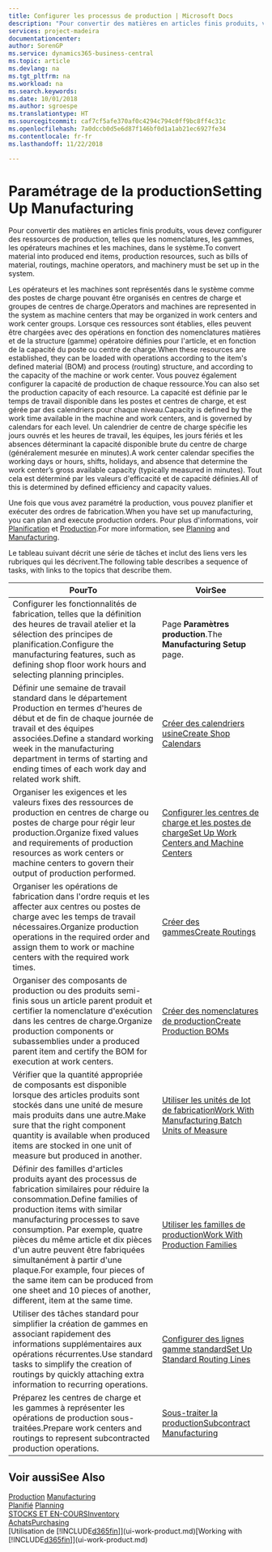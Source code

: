 ```yaml
---
title: Configurer les processus de production | Microsoft Docs
description: "Pour convertir des matières en articles finis produits, vous devez configurer des ressources de production, telles que les nomenclatures, les gammes, les opérateurs machines et les machines, dans le système."
services: project-madeira
documentationcenter: 
author: SorenGP
ms.service: dynamics365-business-central
ms.topic: article
ms.devlang: na
ms.tgt_pltfrm: na
ms.workload: na
ms.search.keywords: 
ms.date: 10/01/2018
ms.author: sgroespe
ms.translationtype: HT
ms.sourcegitcommit: caf7cf5afe370af0c4294c794c0ff9bc8ff4c31c
ms.openlocfilehash: 7a0dccb0d5e6d87f146bf0d1a1ab21ec6927fe34
ms.contentlocale: fr-fr
ms.lasthandoff: 11/22/2018

---
```

# <a name="setting-up-manufacturing"></a><span data-ttu-id="c15f0-103">Paramétrage de la production</span><span class="sxs-lookup"><span data-stu-id="c15f0-103">Setting Up Manufacturing</span></span>
<span data-ttu-id="c15f0-104">Pour convertir des matières en articles finis produits, vous devez configurer des ressources de production, telles que les nomenclatures, les gammes, les opérateurs machines et les machines, dans le système.</span><span class="sxs-lookup"><span data-stu-id="c15f0-104">To convert material into produced end items, production resources, such as bills of material, routings, machine operators, and machinery must be set up in the system.</span></span>

<span data-ttu-id="c15f0-105">Les opérateurs et les machines sont représentés dans le système comme des postes de charge pouvant être organisés en centres de charge et groupes de centres de charge.</span><span class="sxs-lookup"><span data-stu-id="c15f0-105">Operators and machines are represented in the system as machine centers that may be organized in work centers and work center groups.</span></span> <span data-ttu-id="c15f0-106">Lorsque ces ressources sont établies, elles peuvent être chargées avec des opérations en fonction des nomenclatures matières et de la structure (gamme) opératoire définies pour l'article, et en fonction de la capacité du poste ou centre de charge.</span><span class="sxs-lookup"><span data-stu-id="c15f0-106">When these resources are established, they can be loaded with operations according to the item's defined material (BOM) and process (routing) structure, and according to the capacity of the machine or work center.</span></span> <span data-ttu-id="c15f0-107">Vous pouvez également configurer la capacité de production de chaque ressource.</span><span class="sxs-lookup"><span data-stu-id="c15f0-107">You can also set the production capacity of each resource.</span></span> <span data-ttu-id="c15f0-108">La capacité est définie par le temps de travail disponible dans les postes et centres de charge, et est gérée par des calendriers pour chaque niveau.</span><span class="sxs-lookup"><span data-stu-id="c15f0-108">Capacity is defined by the work time available in the machine and work centers, and is governed by calendars for each level.</span></span> <span data-ttu-id="c15f0-109">Un calendrier de centre de charge spécifie les jours ouvrés et les heures de travail, les équipes, les jours fériés et les absences déterminant la capacité disponible brute du centre de charge (généralement mesurée en minutes).</span><span class="sxs-lookup"><span data-stu-id="c15f0-109">A work center calendar specifies the working days or hours, shifts, holidays, and absence that determine the work center’s gross available capacity (typically measured in minutes).</span></span> <span data-ttu-id="c15f0-110">Tout cela est déterminé par les valeurs d'efficacité et de capacité définies.</span><span class="sxs-lookup"><span data-stu-id="c15f0-110">All of this is determined by defined efficiency and capacity values.</span></span>  

<span data-ttu-id="c15f0-111">Une fois que vous avez paramétré la production, vous pouvez planifier et exécuter des ordres de fabrication.</span><span class="sxs-lookup"><span data-stu-id="c15f0-111">When you have set up manufacturing, you can plan and execute production orders.</span></span> <span data-ttu-id="c15f0-112">Pour plus d'informations, voir [Planification](production-planning.md) et [Production](production-manage-manufacturing.md).</span><span class="sxs-lookup"><span data-stu-id="c15f0-112">For more information, see [Planning](production-planning.md) and [Manufacturing](production-manage-manufacturing.md).</span></span>  

 <span data-ttu-id="c15f0-113">Le tableau suivant décrit une série de tâches et inclut des liens vers les rubriques qui les décrivent.</span><span class="sxs-lookup"><span data-stu-id="c15f0-113">The following table describes a sequence of tasks, with links to the topics that describe them.</span></span>   

|<span data-ttu-id="c15f0-114">**Pour**</span><span class="sxs-lookup"><span data-stu-id="c15f0-114">**To**</span></span>|<span data-ttu-id="c15f0-115">**Voir**</span><span class="sxs-lookup"><span data-stu-id="c15f0-115">**See**</span></span>|  
|------------|-------------|  
|<span data-ttu-id="c15f0-116">Configurer les fonctionnalités de fabrication, telles que la définition des heures de travail atelier et la sélection des principes de planification.</span><span class="sxs-lookup"><span data-stu-id="c15f0-116">Configure the manufacturing features, such as defining shop floor work hours and selecting planning principles.</span></span>|<span data-ttu-id="c15f0-117">Page **Paramètres production**.</span><span class="sxs-lookup"><span data-stu-id="c15f0-117">The **Manufacturing Setup** page.</span></span>|  
|<span data-ttu-id="c15f0-118">Définir une semaine de travail standard dans le département Production en termes d'heures de début et de fin de chaque journée de travail et des équipes associées.</span><span class="sxs-lookup"><span data-stu-id="c15f0-118">Define a standard working week in the manufacturing department in terms of starting and ending times of each work day and related work shift.</span></span>|[<span data-ttu-id="c15f0-119">Créer des calendriers usine</span><span class="sxs-lookup"><span data-stu-id="c15f0-119">Create Shop Calendars</span></span>](production-how-to-create-work-center-calendars.md)|  
|<span data-ttu-id="c15f0-120">Organiser les exigences et les valeurs fixes des ressources de production en centres de charge ou postes de charge pour régir leur production.</span><span class="sxs-lookup"><span data-stu-id="c15f0-120">Organize fixed values and requirements of production resources as work centers or machine centers to govern their output of production performed.</span></span>|[<span data-ttu-id="c15f0-121">Configurer les centres de charge et les postes de charge</span><span class="sxs-lookup"><span data-stu-id="c15f0-121">Set Up Work Centers and Machine Centers</span></span>](production-how-to-set-up-work-and-machine-centers.md)|
|<span data-ttu-id="c15f0-122">Organiser les opérations de fabrication dans l'ordre requis et les affecter aux centres ou postes de charge avec les temps de travail nécessaires.</span><span class="sxs-lookup"><span data-stu-id="c15f0-122">Organize production operations in the required order and assign them to work or machine centers with the required work times.</span></span>|[<span data-ttu-id="c15f0-123">Créer des gammes</span><span class="sxs-lookup"><span data-stu-id="c15f0-123">Create Routings</span></span>](production-how-to-create-routings.md)|
|<span data-ttu-id="c15f0-124">Organiser des composants de production ou des produits semi-finis sous un article parent produit et certifier la nomenclature d'exécution dans les centres de charge.</span><span class="sxs-lookup"><span data-stu-id="c15f0-124">Organize production components or subassemblies under a produced parent item and certify the BOM for execution at work centers.</span></span>|[<span data-ttu-id="c15f0-125">Créer des nomenclatures de production</span><span class="sxs-lookup"><span data-stu-id="c15f0-125">Create Production BOMs</span></span>](production-how-to-create-production-boms.md)|
|<span data-ttu-id="c15f0-126">Vérifier que la quantité appropriée de composants est disponible lorsque des articles produits sont stockés dans une unité de mesure mais produits dans une autre.</span><span class="sxs-lookup"><span data-stu-id="c15f0-126">Make sure that the right component quantity is available when produced items are stocked in one unit of measure but produced in another.</span></span>|[<span data-ttu-id="c15f0-127">Utiliser les unités de lot de fabrication</span><span class="sxs-lookup"><span data-stu-id="c15f0-127">Work With Manufacturing Batch Units of Measure</span></span>](production-how-to-use-the-manufacturing-batch-unit-of-measure.md)|  
|<span data-ttu-id="c15f0-128">Définir des familles d'articles produits ayant des processus de fabrication similaires pour réduire la consommation.</span><span class="sxs-lookup"><span data-stu-id="c15f0-128">Define families of production items with similar manufacturing processes to save consumption.</span></span> <span data-ttu-id="c15f0-129">Par exemple, quatre pièces du même article et dix pièces d'un autre peuvent être fabriquées simultanément à partir d'une plaque.</span><span class="sxs-lookup"><span data-stu-id="c15f0-129">For example, four pieces of the same item can be produced from one sheet and 10 pieces of another, different, item at the same time.</span></span>|[<span data-ttu-id="c15f0-130">Utiliser les familles de production</span><span class="sxs-lookup"><span data-stu-id="c15f0-130">Work With Production Families</span></span>](production-how-work-family.md)|
|<span data-ttu-id="c15f0-131">Utiliser des tâches standard pour simplifier la création de gammes en associant rapidement des informations supplémentaires aux opérations récurrentes.</span><span class="sxs-lookup"><span data-stu-id="c15f0-131">Use standard tasks to simplify the creation of routings by quickly attaching extra information to recurring operations.</span></span>|[<span data-ttu-id="c15f0-132">Configurer des lignes gamme standard</span><span class="sxs-lookup"><span data-stu-id="c15f0-132">Set Up Standard Routing Lines</span></span>](production-how-set-up-standard-routing-lines.md)|  
|<span data-ttu-id="c15f0-133">Préparez les centres de charge et les gammes à représenter les opérations de production sous-traitées.</span><span class="sxs-lookup"><span data-stu-id="c15f0-133">Prepare work centers and routings to represent subcontracted production operations.</span></span>|[<span data-ttu-id="c15f0-134">Sous-traiter la production</span><span class="sxs-lookup"><span data-stu-id="c15f0-134">Subcontract Manufacturing</span></span>](production-how-to-subcontract-manufacturing.md)|  

## <a name="see-also"></a><span data-ttu-id="c15f0-135">Voir aussi</span><span class="sxs-lookup"><span data-stu-id="c15f0-135">See Also</span></span>
<span data-ttu-id="c15f0-136">[Production](production-manage-manufacturing.md)  </span><span class="sxs-lookup"><span data-stu-id="c15f0-136">[Manufacturing](production-manage-manufacturing.md)  </span></span>  
<span data-ttu-id="c15f0-137">[Planifié](production-planning.md) </span><span class="sxs-lookup"><span data-stu-id="c15f0-137">[Planning](production-planning.md) </span></span>  
[<span data-ttu-id="c15f0-138">STOCKS ET EN-COURS</span><span class="sxs-lookup"><span data-stu-id="c15f0-138">Inventory</span></span>](inventory-manage-inventory.md)  
[<span data-ttu-id="c15f0-139">Achats</span><span class="sxs-lookup"><span data-stu-id="c15f0-139">Purchasing</span></span>](purchasing-manage-purchasing.md)  
<span data-ttu-id="c15f0-140">[Utilisation de [!INCLUDE[d365fin](includes/d365fin_md.md)]](ui-work-product.md)</span><span class="sxs-lookup"><span data-stu-id="c15f0-140">[Working with [!INCLUDE[d365fin](includes/d365fin_md.md)]](ui-work-product.md)</span></span>

